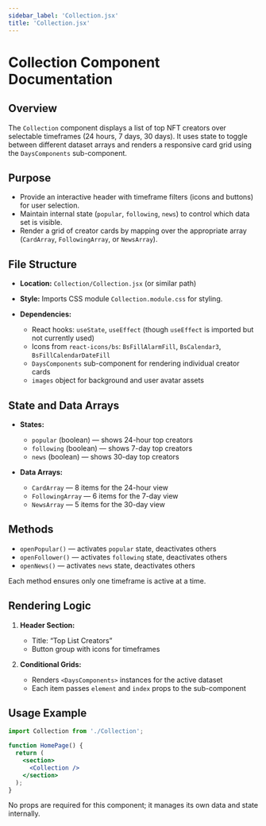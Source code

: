 ```yaml
---
sidebar_label: 'Collection.jsx'
title: 'Collection.jsx'
---
```


# Collection Component Documentation

## Overview

The `Collection` component displays a list of top NFT creators over selectable timeframes (24 hours, 7 days, 30 days). It uses state to toggle between different dataset arrays and renders a responsive card grid using the `DaysComponents` sub-component.

## Purpose

* Provide an interactive header with timeframe filters (icons and buttons) for user selection.
* Maintain internal state (`popular`, `following`, `news`) to control which data set is visible.
* Render a grid of creator cards by mapping over the appropriate array (`CardArray`, `FollowingArray`, or `NewsArray`).

## File Structure

* **Location:** `Collection/Collection.jsx` (or similar path)
* **Style:** Imports CSS module `Collection.module.css` for styling.
* **Dependencies:**

  * React hooks: `useState`, `useEffect` (though `useEffect` is imported but not currently used)
  * Icons from `react-icons/bs`: `BsFillAlarmFill`, `BsCalendar3`, `BsFillCalendarDateFill`
  * `DaysComponents` sub-component for rendering individual creator cards
  * `images` object for background and user avatar assets

## State and Data Arrays

* **States:**

  * `popular` (boolean) — shows 24-hour top creators
  * `following` (boolean) — shows 7-day top creators
  * `news` (boolean) — shows 30-day top creators

* **Data Arrays:**

  * `CardArray` — 8 items for the 24-hour view
  * `FollowingArray` — 6 items for the 7-day view
  * `NewsArray` — 5 items for the 30-day view

## Methods

* `openPopular()` — activates `popular` state, deactivates others
* `openFollower()` — activates `following` state, deactivates others
* `openNews()` — activates `news` state, deactivates others

Each method ensures only one timeframe is active at a time.

## Rendering Logic

1. **Header Section:**

   * Title: “Top List Creators”
   * Button group with icons for timeframes
2. **Conditional Grids:**

   * Renders `<DaysComponents>` instances for the active dataset
   * Each item passes `element` and `index` props to the sub-component

## Usage Example

```jsx
import Collection from './Collection';

function HomePage() {
  return (
    <section>
      <Collection />
    </section>
  );
}
```

No props are required for this component; it manages its own data and state internally.
